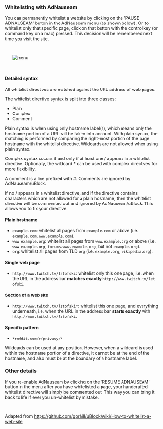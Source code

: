 ### Whitelisting with AdNauseam 

You can permanently whitelist a website by clicking on the 'PAUSE ADNAUSEAM' button in the AdNauseam menu (as shown below). Or, to whitelist only that specific page, click on that button with the control key (or command key on a mac) pressed. This decision will be remembered next time you visit the site.

&nbsp;

&nbsp;&nbsp;&nbsp;&nbsp;&nbsp;&nbsp;![menu](https://raw.githubusercontent.com/dhowe/AdNauseam/gh-pages/img/pause-adnauseam.png)

&nbsp;


#### Detailed syntax

All whitelist directives are matched against the URL address of web pages.

The whitelist directive syntax is split into three classes:

- Plain
- Complex
- Comment

Plain syntax is when using only hostname label(s), which means only the hostname portion of a URL will be taken into account. With plain syntax, the matching is performed by comparing the right-most portion of the page hostname with the whitelist directive. Wildcards are not allowed when using plain syntax.

Complex syntax occurs if and only if at least one / appears in a whitelist directive. Optionally, the wildcard * can be used with complex directives for more flexibility.

A comment is a line prefixed with #. Comments are ignored by AdNauseam/uBlock.

If no / appears in a whitelist directive, and if the directive contains characters which are not allowed for a plain hostname, then the whitelist directive will be commented out and ignored by AdNauseam/uBlock. This allows you to fix your directive.


#### Plain hostname
- `example.com`: whitelist all pages from `example.com` or above (i.e. `example.com`, `www.example.com`).
- `www.example.org`: whitelist all pages from `www.example.org` or above (i.e. `www.example.org`, `forums.www.example.org`, but not `example.org`).
- `org`: whitelist all pages from TLD `org` (i.e. `example.org`, `wikipedia.org`).

#### Single web page
- `http://www.twitch.tv/letofski`: whitelist only this one page, i.e. when the URL in the address bar **matches exactly** `http://www.twitch.tv/let
ofski`.

#### Section of a web site

 - `http://www.twitch.tv/letofski*`: whitelist this one page, and everything underneath, i.e. when the URL in the address bar **starts exactly** with `http://www.twitch.tv/letofski`.

#### Specific pattern

- `*reddit.com/r/privacy/*`

Wildcards can be used at any position. However, when a wildcard is used within the hostname portion of a directive, it cannot be at the end of the hostname, and also must be at the boundary of a hostname label.

### Other details

If you re-enable AdNauseam by clicking on the 'RESUME ADNAUSEAM' button in the menu after you have whitelisted a page, your handcrafted whitelist directive will simply be commented out. This way you can bring it back to life if ever you un-whitelist by mistake.

&nbsp;

Adapted from https://github.com/gorhill/uBlock/wiki/How-to-whitelist-a-web-site